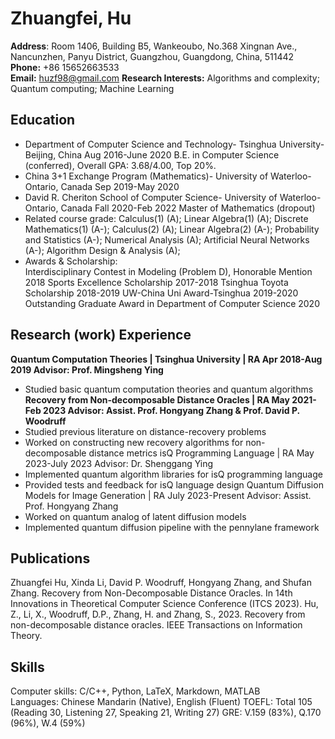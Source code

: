 # Zhuangfei, Hu
**Address**: Room 1406, Building B5, Wankeoubo, No.368 Xingnan Ave., Nancunzhen, Panyu District, Guangzhou, Guangdong, China, 511442
**Phone:** +86 15652663533	
**Email:** huzf98@gmail.com
**Research Interests:** Algorithms and complexity; Quantum computing; Machine Learning

## Education	
- Department of Computer Science and Technology- Tsinghua University- Beijing, China	Aug 2016-June 2020
B.E. in Computer Science (conferred), Overall GPA: 3.68/4.00, Top 20%.
- China 3+1 Exchange Program (Mathematics)- University of Waterloo- Ontario, Canada	Sep 2019-May 2020
- David R. Cheriton School of Computer Science- University of Waterloo- Ontario, Canada	Fall 2020-Feb 2022
Master of Mathematics (dropout)
- Related course grade:
Calculus(1) (A); Linear Algebra(1) (A); Discrete Mathematics(1) (A-);  Calculus(2) (A); Linear Algebra(2) (A-); Probability and Statistics (A-); Numerical Analysis (A); Artificial Neural Networks (A-); Algorithm Design & Analysis (A); 
- Awards & Scholarship:		
Interdisciplinary Contest in Modeling (Problem D), Honorable Mention	2018
Sports Excellence Scholarship	2017-2018
Tsinghua Toyota Scholarship	2018-2019
UW-China Uni Award-Tsinghua	2019-2020
Outstanding Graduate Award in Department of Computer Science	2020

## Research (work) Experience		                                                                                                                                                         
**Quantum Computation Theories | Tsinghua University | RA	Apr 2018-Aug 2019 
Advisor: Prof. Mingsheng Ying**
- Studied basic quantum computation theories and quantum algorithms
**Recovery from Non-decomposable Distance Oracles | RA	May 2021-Feb 2023
  Advisor: Assist. Prof. Hongyang Zhang & Prof. David P. Woodruff**
- Studied previous literature on distance-recovery problems
- Worked on constructing new recovery algorithms for non-decomposable distance metrics
isQ Programming Language | RA	May 2023-July 2023
Advisor: Dr. Shenggang Ying
- Implemented quantum algorithm libraries for isQ programming language
- Provided tests and feedback for isQ language design
Quantum Diffusion Models for Image Generation | RA	July 2023-Present
Advisor: Assist. Prof. Hongyang Zhang
- Worked on quantum analog of latent diffusion models 
- Implemented quantum diffusion pipeline with the pennylane framework

## Publications                                                                                                                                                                                             
Zhuangfei Hu, Xinda Li, David P. Woodruff, Hongyang Zhang, and Shufan Zhang. Recovery from Non-Decomposable Distance Oracles. In 14th Innovations in Theoretical Computer Science Conference (ITCS 2023).
Hu, Z., Li, X., Woodruff, D.P., Zhang, H. and Zhang, S., 2023. Recovery from non-decomposable distance oracles. IEEE Transactions on Information Theory.

## Skills	
Computer skills: C/C++, Python, LaTeX, Markdown, MATLAB  
Languages: Chinese Mandarin (Native), English (Fluent)
TOEFL: Total 105 (Reading 30, Listening 27, Speaking 21, Writing 27)
GRE: V.159 (83%), Q.170 (96%), W.4 (59%)
